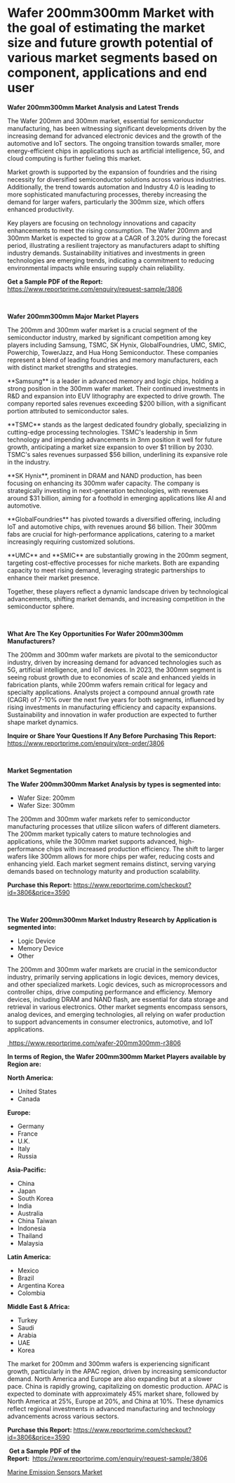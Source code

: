 <p><h1>Wafer 200mm300mm Market with the goal of estimating the market size and future growth potential of various market segments based on component, applications and end user</h1></p><p><strong>Wafer 200mm300mm Market Analysis and Latest Trends</strong></p>
<p><p>The Wafer 200mm and 300mm market, essential for semiconductor manufacturing, has been witnessing significant developments driven by the increasing demand for advanced electronic devices and the growth of the automotive and IoT sectors. The ongoing transition towards smaller, more energy-efficient chips in applications such as artificial intelligence, 5G, and cloud computing is further fueling this market.</p><p>Market growth is supported by the expansion of foundries and the rising necessity for diversified semiconductor solutions across various industries. Additionally, the trend towards automation and Industry 4.0 is leading to more sophisticated manufacturing processes, thereby increasing the demand for larger wafers, particularly the 300mm size, which offers enhanced productivity.</p><p>Key players are focusing on technology innovations and capacity enhancements to meet the rising consumption. The Wafer 200mm and 300mm Market is expected to grow at a CAGR of 3.20% during the forecast period, illustrating a resilient trajectory as manufacturers adapt to shifting industry demands. Sustainability initiatives and investments in green technologies are emerging trends, indicating a commitment to reducing environmental impacts while ensuring supply chain reliability.</p></p>
<p><strong>Get a Sample PDF of the Report:&nbsp;</strong> <a href="https://www.reportprime.com/enquiry/request-sample/3806?utm_campaign=2251&utm_medium=2&utm_source=Github&utm_content=ia&utm_term=18032025&utm_id=wafer-200mm300mm">https://www.reportprime.com/enquiry/request-sample/3806</a></p>
<p>&nbsp;</p>
<p><strong>Wafer 200mm300mm Major Market Players</strong></p>
<p><p>The 200mm and 300mm wafer market is a crucial segment of the semiconductor industry, marked by significant competition among key players including Samsung, TSMC, SK Hynix, GlobalFoundries, UMC, SMIC, Powerchip, TowerJazz, and Hua Hong Semiconductor. These companies represent a blend of leading foundries and memory manufacturers, each with distinct market strengths and strategies.</p><p>**Samsung** is a leader in advanced memory and logic chips, holding a strong position in the 300mm wafer market. Their continued investments in R&D and expansion into EUV lithography are expected to drive growth. The company reported sales revenues exceeding $200 billion, with a significant portion attributed to semiconductor sales.</p><p>**TSMC** stands as the largest dedicated foundry globally, specializing in cutting-edge processing technologies. TSMC's leadership in 5nm technology and impending advancements in 3nm position it well for future growth, anticipating a market size expansion to over $1 trillion by 2030. TSMC's sales revenues surpassed $56 billion, underlining its expansive role in the industry.</p><p>**SK Hynix**, prominent in DRAM and NAND production, has been focusing on enhancing its 300mm wafer capacity. The company is strategically investing in next-generation technologies, with revenues around $31 billion, aiming for a foothold in emerging applications like AI and automotive.</p><p>**GlobalFoundries** has pivoted towards a diversified offering, including IoT and automotive chips, with revenues around $6 billion. Their 300mm fabs are crucial for high-performance applications, catering to a market increasingly requiring customized solutions.</p><p>**UMC** and **SMIC** are substantially growing in the 200mm segment, targeting cost-effective processes for niche markets. Both are expanding capacity to meet rising demand, leveraging strategic partnerships to enhance their market presence.</p><p>Together, these players reflect a dynamic landscape driven by technological advancements, shifting market demands, and increasing competition in the semiconductor sphere.</p></p>
<p>&nbsp;</p>
<p><strong>What Are The Key Opportunities For Wafer 200mm300mm Manufacturers?</strong></p>
<p><p>The 200mm and 300mm wafer markets are pivotal to the semiconductor industry, driven by increasing demand for advanced technologies such as 5G, artificial intelligence, and IoT devices. In 2023, the 300mm segment is seeing robust growth due to economies of scale and enhanced yields in fabrication plants, while 200mm wafers remain critical for legacy and specialty applications. Analysts project a compound annual growth rate (CAGR) of 7-10% over the next five years for both segments, influenced by rising investments in manufacturing efficiency and capacity expansions. Sustainability and innovation in wafer production are expected to further shape market dynamics.</p></p>
<p><strong>Inquire or Share Your Questions If Any Before Purchasing This Report:</strong> <a href="https://www.reportprime.com/enquiry/pre-order/3806?utm_campaign=2251&utm_medium=2&utm_source=Github&utm_content=ia&utm_term=18032025&utm_id=wafer-200mm300mm">https://www.reportprime.com/enquiry/pre-order/3806</a></p>
<p>&nbsp;</p>
<p><strong>Market Segmentation</strong></p>
<p><strong>The Wafer 200mm300mm Market Analysis by types is segmented into:</strong></p>
<p><ul><li>Wafer Size: 200mm</li><li>Wafer Size: 300mm</li></ul></p>
<p><p>The 200mm and 300mm wafer markets refer to semiconductor manufacturing processes that utilize silicon wafers of different diameters. The 200mm market typically caters to mature technologies and applications, while the 300mm market supports advanced, high-performance chips with increased production efficiency. The shift to larger wafers like 300mm allows for more chips per wafer, reducing costs and enhancing yield. Each market segment remains distinct, serving varying demands based on technology maturity and production scalability.</p></p>
<p><strong>Purchase this Report:&nbsp;</strong><a href="https://www.reportprime.com/checkout?id=3806&price=3590&utm_campaign=2251&utm_medium=2&utm_source=Github&utm_content=ia&utm_term=18032025&utm_id=wafer-200mm300mm">https://www.reportprime.com/checkout?id=3806&price=3590</a></p>
<p>&nbsp;</p>
<p><strong>The Wafer 200mm300mm Market Industry Research by Application is segmented into:</strong></p>
<p><ul><li>Logic Device</li><li>Memory Device</li><li>Other</li></ul></p>
<p><p>The 200mm and 300mm wafer markets are crucial in the semiconductor industry, primarily serving applications in logic devices, memory devices, and other specialized markets. Logic devices, such as microprocessors and controller chips, drive computing performance and efficiency. Memory devices, including DRAM and NAND flash, are essential for data storage and retrieval in various electronics. Other market segments encompass sensors, analog devices, and emerging technologies, all relying on wafer production to support advancements in consumer electronics, automotive, and IoT applications.</p></p>
<p><a href="https://www.reportprime.com/wafer-200mm300mm-r3806?utm_campaign=2251&utm_medium=2&utm_source=Github&utm_content=ia&utm_term=18032025&utm_id=wafer-200mm300mm">&nbsp;https://www.reportprime.com/wafer-200mm300mm-r3806</a></p>
<p><strong>In terms of Region, the Wafer 200mm300mm Market Players available by Region are:</strong></p>
<p>
    <p> <strong> North America: </strong>
        <ul>
            <li>United States</li>
            <li>Canada</li>
        </ul>
        </p> 
    <p> <strong> Europe: </strong>
        <ul>
            <li>Germany</li>
            <li>France</li>
            <li>U.K.</li>
            <li>Italy</li>
            <li>Russia</li>
        </ul>
        </p> 
    <p> <strong> Asia-Pacific: </strong>
        <ul>
            <li>China</li>
            <li>Japan</li>
            <li>South Korea</li>
            <li>India</li>
            <li>Australia</li>
            <li>China Taiwan</li>
            <li>Indonesia</li>
            <li>Thailand</li>
            <li>Malaysia</li>
        </ul>
        </p> 
    <p> <strong> Latin America: </strong>
        <ul>
            <li>Mexico</li>
            <li>Brazil</li>
            <li>Argentina Korea</li>
            <li>Colombia</li>
        </ul>
        </p> 
    <p> <strong> Middle East & Africa: </strong>
        <ul>
            <li>Turkey</li>
            <li>Saudi</li>
            <li>Arabia</li>
            <li>UAE</li>
            <li>Korea</li>
        </ul>
    </p>
    </p>
<p><p>The market for 200mm and 300mm wafers is experiencing significant growth, particularly in the APAC region, driven by increasing semiconductor demand. North America and Europe are also expanding but at a slower pace. China is rapidly growing, capitalizing on domestic production. APAC is expected to dominate with approximately 45% market share, followed by North America at 25%, Europe at 20%, and China at 10%. These dynamics reflect regional investments in advanced manufacturing and technology advancements across various sectors.</p></p>
<p><strong>Purchase this Report: </strong><a href="https://www.reportprime.com/checkout?id=3806&price=3590&utm_campaign=2251&utm_medium=2&utm_source=Github&utm_content=ia&utm_term=18032025&utm_id=wafer-200mm300mm">https://www.reportprime.com/checkout?id=3806&price=3590</a></p>
<p>&nbsp;<strong>Get a Sample PDF of the Report:&nbsp;&nbsp;</strong><a href="https://www.reportprime.com/enquiry/request-sample/3806?utm_campaign=2251&utm_medium=2&utm_source=Github&utm_content=ia&utm_term=18032025&utm_id=wafer-200mm300mm">https://www.reportprime.com/enquiry/request-sample/3806</a></p>
<p><strong></strong></p>
<p><p><a href="https://github.com/krookplier6h/Market-Research-Report-List-1/blob/main/marine-emission-sensors-market.md?utm_campaign=2251&utm_medium=2&utm_source=Github&utm_content=ia&utm_term=18032025&utm_id=wafer-200mm300mm">Marine Emission Sensors Market</a></p></p>